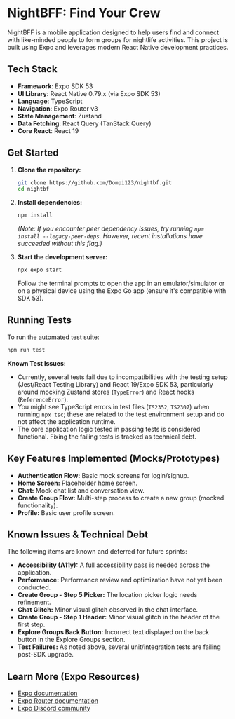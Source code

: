 # NightBFF: Find Your Crew

NightBFF is a mobile application designed to help users find and connect with like-minded people to form groups for nightlife activities. This project is built using Expo and leverages modern React Native development practices.

## Tech Stack

*   **Framework**: Expo SDK 53
*   **UI Library**: React Native 0.79.x (via Expo SDK 53)
*   **Language**: TypeScript
*   **Navigation**: Expo Router v3
*   **State Management**: Zustand
*   **Data Fetching**: React Query (TanStack Query)
*   **Core React**: React 19

## Get Started

1.  **Clone the repository:**
    ```bash
    git clone https://github.com/Dompi123/nightbf.git
    cd nightbf
    ```

2.  **Install dependencies:**
    ```bash
    npm install
    ```
    *(Note: If you encounter peer dependency issues, try running `npm install --legacy-peer-deps`. However, recent installations have succeeded without this flag.)*

3.  **Start the development server:**
    ```bash
    npx expo start
    ```
    Follow the terminal prompts to open the app in an emulator/simulator or on a physical device using the Expo Go app (ensure it's compatible with SDK 53).

## Running Tests

To run the automated test suite:

```bash
npm run test
```

**Known Test Issues:**
*   Currently, several tests fail due to incompatibilities with the testing setup (Jest/React Testing Library) and React 19/Expo SDK 53, particularly around mocking Zustand stores (`TypeError`) and React hooks (`ReferenceError`).
*   You might see TypeScript errors in test files (`TS2352`, `TS2307`) when running `npx tsc`; these are related to the test environment setup and do not affect the application runtime.
*   The core application logic tested in passing tests is considered functional. Fixing the failing tests is tracked as technical debt.

## Key Features Implemented (Mocks/Prototypes)

*   **Authentication Flow:** Basic mock screens for login/signup.
*   **Home Screen:** Placeholder home screen.
*   **Chat:** Mock chat list and conversation view.
*   **Create Group Flow:** Multi-step process to create a new group (mocked functionality).
*   **Profile:** Basic user profile screen.

## Known Issues & Technical Debt

The following items are known and deferred for future sprints:

*   **Accessibility (A11y):** A full accessibility pass is needed across the application.
*   **Performance:** Performance review and optimization have not yet been conducted.
*   **Create Group - Step 5 Picker:** The location picker logic needs refinement.
*   **Chat Glitch:** Minor visual glitch observed in the chat interface.
*   **Create Group - Step 1 Header:** Minor visual glitch in the header of the first step.
*   **Explore Groups Back Button:** Incorrect text displayed on the back button in the Explore Groups section.
*   **Test Failures:** As noted above, several unit/integration tests are failing post-SDK upgrade.

## Learn More (Expo Resources)

*   [Expo documentation](https://docs.expo.dev/)
*   [Expo Router documentation](https://docs.expo.dev/router/introduction/)
*   [Expo Discord community](https://chat.expo.dev)
